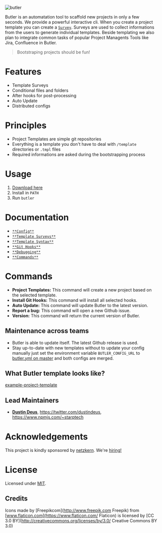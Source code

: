 ![butler](/logo.png)

Butler is an automatation tool to scaffold new projects in only a few seconds.
We provide a powerful interactive cli. When you create a project template you
can create a [`Survey`](/docs/templateSurveys.md). Surveys are used to collect
informations from the users to generate individual templates. Beside
templating we also plan to integrate common tasks of popular Project Managents
Tools like Jira, Confluence in Butler.

> Bootstraping projects should be fun!

# Features

- Template Surveys
- Conditional files and folders
- After hooks for post-processing
- Auto Update
- Distributed configs

# Principles

- Project Templates are simple git repositories
- Everything is a template you don't have to deal with `/template` directories
  or `.tmpl` files
- Required informations are asked during the bootstrapping process

# Usage

1. [Download here](https://github.com/netzkern/butler/releases)
2. Install in `PATH`
3. Run `butler`

# Documentation

- [`**Config**`](/docs/config.md)
- [`**Template Surveys**`](/docs/templateSurveys.md)
- [`**Template Syntax**`](/docs/templateSyntax.md)
- [`**Git Hooks**`](/docs/gitHooks.md)
- [`**Debugging**`](/docs/debugging.md)
- [`**Commands**`](#commands)

# Commands

- **Project Templates:** This command will create a new project based on the
  selected template.
- **Install Git Hooks:** This command will install all selected hooks.
- **Auto Update:** This command will update Butler to the latest version.
- **Report a bug:** This command will open a new Github issue.
- **Version:** This command will return the current version of Butler.

## Maintenance across teams

- Butler is able to update itself. The latest Github release is used.
- Stay up-to-date with new templates without to update your config manually
  just set the environment variable `BUTLER_CONFIG_URL` to
  [butler.yml on master](https://raw.githubusercontent.com/netzkern/butler/master/butler.yml)
  and both configs are merged.

## What Butler template looks like?

[example-project-template](https://github.com/netzkern/example-project-template)

## Lead Maintainers

- [**Dustin Deus**](https://github.com/StarpTech), <https://twitter.com/dustindeus>, <https://www.npmjs.com/~starptech>

# Acknowledgements

This project is kindly sponsored by [netzkern](http://netzkern.de). We're [hiring!](http://karriere.netzkern.de/)

# License

Licensed under [MIT](./LICENSE).

## Credits

Icons made by [Freepikcom](http://www.freepik.com Freepik)
from [www.flaticon.com](https://www.flaticon.com/ Flaticon)
is licensed by [CC 3.0 BY](http://creativecommons.org/licenses/by/3.0/ Creative Commons BY 3.0)
